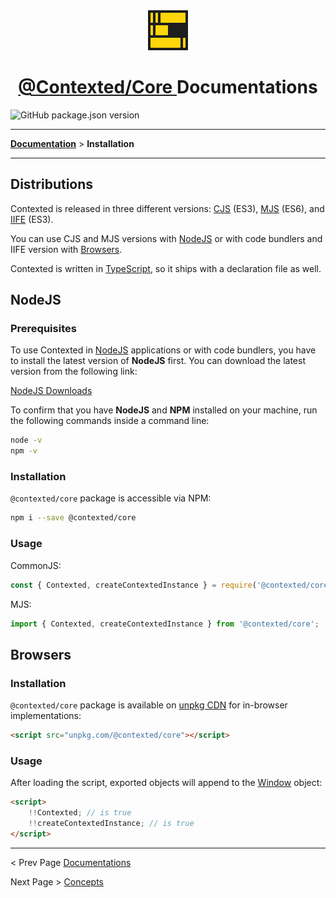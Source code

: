 <div align="center">
    <img alt="Contexted Logo" width="64" src="https://raw.githubusercontent.com/contexted-js/brand/master/dark/main-fill.svg">
    <h1>
		<a href="https://github.com/contexted-js/core">
        	@Contexted/Core
    	</a>
		<span>Documentations</span>
	</h1>
</div>

<img alt="GitHub package.json version" src="https://img.shields.io/github/package-json/v/contexted-js/core">

---

[**Documentation**](README.md) > **Installation**

---

## Distributions

Contexted is released in three different versions: [CJS](https://nodejs.org/docs/latest/api/modules.html#modules-commonjs-modules) (ES3), [MJS](https://nodejs.org/docs/latest/api/modules.html#the-mjs-extension) (ES6), and [IIFE](https://developer.mozilla.org/en-US/docs/Glossary) (ES3).

You can use CJS and MJS versions with [NodeJS](#nodejs) or with code bundlers and IIFE version with [Browsers](#browsers).

Contexted is written in [TypeScript](https://www.typescriptlang.org/), so it ships with a declaration file as well.

## NodeJS

### Prerequisites

To use Contexted in [NodeJS](https://nodejs.org/) applications or with code bundlers, you have to install the latest version of **NodeJS** first. You can download the latest version from the following link:

[NodeJS Downloads](https://nodejs.org/en/download/)

To confirm that you have **NodeJS** and **NPM** installed on your machine, run the following commands inside a command line:

```sh
node -v
npm -v
```

### Installation

`@contexted/core` package is accessible via NPM:

```sh
npm i --save @contexted/core
```

### Usage

CommonJS:

```js
const { Contexted, createContextedInstance } = require('@contexted/core');
```

MJS:

```js
import { Contexted, createContextedInstance } from '@contexted/core';
```

## Browsers

### Installation

`@contexted/core` package is available on [unpkg CDN](https://unpkg.com/@contexted/core) for in-browser implementations:

```html
<script src="unpkg.com/@contexted/core"></script>
```

### Usage

After loading the script, exported objects will append to the [Window](https://developer.mozilla.org/en-US/docs/Web/API/Window) object:

```html
<script>
	!!Contexted; // is true
	!!createContextedInstance; // is true
</script>
```

---

< Prev Page
[Documentations](README.md)

Next Page >
[Concepts](concepts/README.md)
